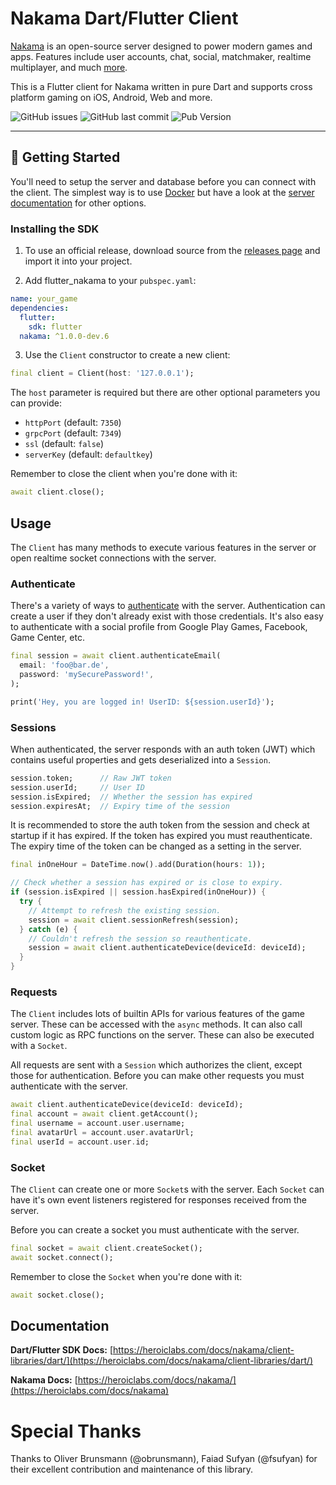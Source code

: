 # Nakama Dart/Flutter Client

[Nakama](https://github.com/heroiclabs/nakama) is an open-source server designed
to power modern games and apps. Features include user accounts, chat, social,
matchmaker, realtime multiplayer, and much [more](https://heroiclabs.com).

This is a Flutter client for Nakama written in pure Dart and supports cross
platform gaming on iOS, Android, Web and more.

![GitHub issues](https://img.shields.io/github/issues-raw/heroiclabs/nakama-dart?style=flat-square)
![GitHub last commit](https://img.shields.io/github/last-commit/heroiclabs/nakama-dart?style=flat-square)
![Pub Version](https://img.shields.io/pub/v/nakama?style=flat-square)

---

## 🚀 Getting Started

You'll need to setup the server and database before you can connect with the
client. The simplest way is to use
[Docker](https://heroiclabs.com/docs/nakama/getting-started/install/docker/) but
have a look at the
[server documentation](https://heroiclabs.com/docs/nakama/getting-started/install/)
for other options.

### Installing the SDK

1. To use an official release, download source from the
   [releases page](https://github.com/heroiclabs/nakama-dart/releases) and
   import it into your project.

2. Add flutter_nakama to your `pubspec.yaml`:

```yaml
name: your_game
dependencies:
  flutter:
    sdk: flutter
  nakama: ^1.0.0-dev.6
```

3. Use the `Client` constructor to create a new client:

```dart
final client = Client(host: '127.0.0.1');
```

The `host` parameter is required but there are other optional parameters you can
provide:

- `httpPort` (default: `7350`)
- `grpcPort` (default: `7349`)
- `ssl` (default: `false`)
- `serverKey` (default: `defaultkey`)

Remember to close the client when you're done with it:

```dart
await client.close();
```

## Usage

The `Client` has many methods to execute various features in the server or open
realtime socket connections with the server.

### Authenticate

There's a variety of ways to
[authenticate](https://heroiclabs.com/docs/authentication) with the server.
Authentication can create a user if they don't already exist with those
credentials. It's also easy to authenticate with a social profile from Google
Play Games, Facebook, Game Center, etc.

```dart
final session = await client.authenticateEmail(
  email: 'foo@bar.de',
  password: 'mySecurePassword!',
);

print('Hey, you are logged in! UserID: ${session.userId}');
```

### Sessions

When authenticated, the server responds with an auth token (JWT) which contains
useful properties and gets deserialized into a `Session`.

```dart
session.token;      // Raw JWT token
session.userId;     // User ID
session.isExpired;  // Whether the session has expired
session.expiresAt;  // Expiry time of the session
```

It is recommended to store the auth token from the session and check at startup
if it has expired. If the token has expired you must reauthenticate. The expiry
time of the token can be changed as a setting in the server.

```dart
final inOneHour = DateTime.now().add(Duration(hours: 1));

// Check whether a session has expired or is close to expiry.
if (session.isExpired || session.hasExpired(inOneHour)) {
  try {
    // Attempt to refresh the existing session.
    session = await client.sessionRefresh(session);
  } catch (e) {
    // Couldn't refresh the session so reauthenticate.
    session = await client.authenticateDevice(deviceId: deviceId);
  }
}
```

### Requests

The `Client` includes lots of builtin APIs for various features of the game
server. These can be accessed with the `async` methods. It can also call custom
logic as RPC functions on the server. These can also be executed with a
`Socket`.

All requests are sent with a `Session` which authorizes the client, except those
for authentication. Before you can make other requests you must authenticate
with the server.

```dart
await client.authenticateDevice(deviceId: deviceId);
final account = await client.getAccount();
final username = account.user.username;
final avatarUrl = account.user.avatarUrl;
final userId = account.user.id;
```

### Socket

The `Client` can create one or more `Socket`s with the server. Each `Socket` can
have it's own event listeners registered for responses received from the server.

Before you can create a socket you must authenticate with the server.

```dart
final socket = await client.createSocket();
await socket.connect();
```

Remember to close the `Socket` when you're done with it:

```dart
await socket.close();
```

## Documentation

**Dart/Flutter SDK Docs:**
[https://heroiclabs.com/docs/nakama/client-libraries/dart/](https://heroiclabs.com/docs/nakama/client-libraries/dart/)

**Nakama Docs:**
[https://heroiclabs.com/docs/nakama/](https://heroiclabs.com/docs/nakama)

# Special Thanks

Thanks to Oliver Brunsmann (@obrunsmann), Faiad Sufyan (@fsufyan) for their
excellent contribution and maintenance of this library.
